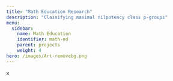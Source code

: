 ```yaml
---
title: "Math Education Research"
description: "Classifying maximal nilpotency class p-groups"
menu:
  sidebar:
    name: Math Education
    identifier: math-ed
    parent: projects
    weight: 4
hero: /images/Art-removebg.png
---
```


x